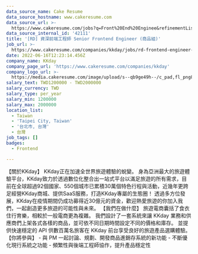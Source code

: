 ```yaml
---
data_source_name: Cake Resume
data_source_hostname: www.cakeresume.com
data_source_url: >-
  https://www.cakeresume.com/jobs?q=Front%20End%20Enginee&refinementList[lang_name][0]=E[…]tech_front-end-development&range[salary_range][min]=1000000
data_source_internal_id: '42111'
title: '[RD] 資深前端工程師 Senior Frontend Engineer (商品組)'
job_url: >-
  https://www.cakeresume.com/companies/kkday/jobs/rd-frontend-engineer-commodity-group
date: 2022-06-16T12:23:14.456Z
company_name: KKday
company_page_url: 'https://www.cakeresume.com/companies/kkday'
company_logo_url: >-
  https://media.cakeresume.com/image/upload/s--qb9ge49h--/c_pad,fl_png8,h_200,w_200/v1666342333/cmu3q58jezs7zkvpeprv.png
salary_text: TWD1200000 - TWD2000000
salary_currency: TWD
salary_type: per_year
salary_min: 1200000
salary_max: 2000000
location_list:
  - Taiwan
  - 'Taipei City, Taiwan'
  - '台北市, 台灣'
  - 台灣
job_tags: []
badges:
  - Frontend

---
```


【關於KKday】 KKday正在加速全世界旅遊體驗的蛻變。 身為亞洲最大的旅遊體驗平台，KKday致力於透過數位化整合出一站式平台以滿足旅遊的所有需求，目前在全球超過92個國家、550個城市已累積30萬個特色行程與活動，近幾年更跨足經營KKday商城、提供SaaS服務，打造KKday專屬的生態圈！ 透過多方位發展，KKday在疫情期間仍成功募得近30億元的資金，歡迎熱愛旅遊的你加入我們，一起創造更多旅遊的可能性與未來。 【我們在做什麼】 旅遊電商囊括了食衣住行育樂，相較於一般電商更為複雜。 我們設計了一套系統來讓 KKday 業務和供應商們上架各式各樣的商品，並可依不同日期時間設定不同的價格和庫存。 並提供快速穩定的 API 供數百萬名旅客在 KKday 前台享受良好的旅遊產品選購體驗。 【你將參與】 - 與 PM 一起討論、規劃、開發商品進銷存系統的新功能 - 不斷優化現行系統之功能 - 頻繁性與後端工程師協作，提升產品穩定性